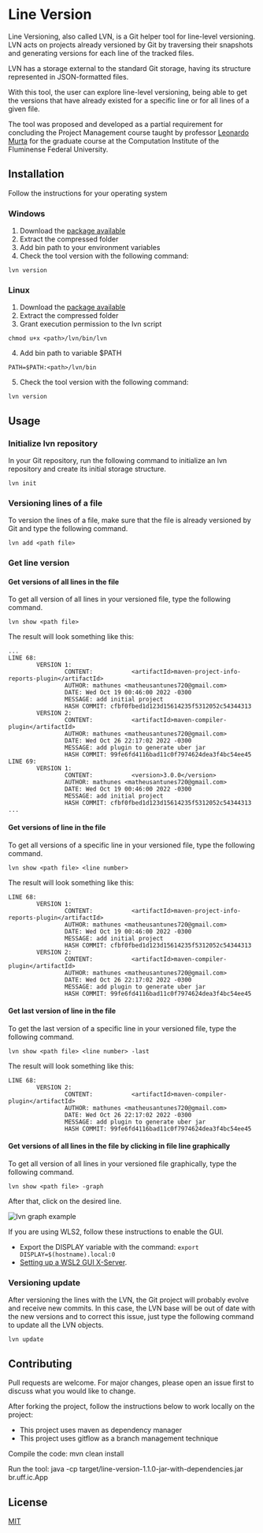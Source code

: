 # Line Version

Line Versioning, also called LVN, is a Git helper tool for line-level versioning. LVN acts on projects already versioned by Git by traversing their snapshots and generating versions for each line of the tracked files.

LVN has a storage external to the standard Git storage, having its structure represented in JSON-formatted files.

With this tool, the user can explore line-level versioning, being able to get the versions that have already existed for a specific line or for all lines of a given file.

The tool was proposed and developed as a partial requirement for concluding the Project Management course taught by professor [Leonardo Murta](https://github.com/leomurta) for the graduate course at the Computation Institute of the Fluminense Federal University.

## Installation

Follow the instructions for your operating system

### Windows

1. Download the [package available](https://github.com/mathunes/line-version/blob/release/1.1.0/dist/lvn.zip)
2. Extract the compressed folder
3. Add bin path to your environment variables
4. Check the tool version with the following command:

```
lvn version
```

### Linux

1. Download the [package available](https://github.com/mathunes/line-version/blob/release/1.1.0/dist/lvn.tar.gz)
2. Extract the compressed folder
3. Grant execution permission to the lvn script

```
chmod u+x <path>/lvn/bin/lvn
```

4. Add bin path to variable $PATH

```
PATH=$PATH:<path>/lvn/bin
```

5. Check the tool version with the following command:

```
lvn version
```

## Usage

### Initialize lvn repository

In your Git repository, run the following command to initialize an lvn repository and create its initial storage structure.

```
lvn init
```

### Versioning lines of a file

To version the lines of a file, make sure that the file is already versioned by Git and type the following command.


```
lvn add <path file>
```

### Get line version

#### Get versions of all lines in the file

To get all version of all lines in your versioned file, type the following command.

```
lvn show <path file>
```

The result will look something like this:

```
...
LINE 68:
        VERSION 1:
                CONTENT:           <artifactId>maven-project-info-reports-plugin</artifactId>
                AUTHOR: mathunes <matheusantunes720@gmail.com>
                DATE: Wed Oct 19 00:46:00 2022 -0300
                MESSAGE: add initial project
                HASH COMMIT: cfbf0fbed1d123d15614235f5312052c54344313
        VERSION 2:
                CONTENT:           <artifactId>maven-compiler-plugin</artifactId>
                AUTHOR: mathunes <matheusantunes720@gmail.com>
                DATE: Wed Oct 26 22:17:02 2022 -0300
                MESSAGE: add plugin to generate uber jar
                HASH COMMIT: 99fe6fd4116bad11c0f7974624dea3f4bc54ee45
LINE 69:
        VERSION 1:
                CONTENT:           <version>3.0.0</version>
                AUTHOR: mathunes <matheusantunes720@gmail.com>
                DATE: Wed Oct 19 00:46:00 2022 -0300
                MESSAGE: add initial project
                HASH COMMIT: cfbf0fbed1d123d15614235f5312052c54344313
...
```

#### Get versions of line in the file

To get all versions of a specific line in your versioned file, type the following command.

```
lvn show <path file> <line number>
```

The result will look something like this:

```
LINE 68:
        VERSION 1: 
                CONTENT:           <artifactId>maven-project-info-reports-plugin</artifactId>
                AUTHOR: mathunes <matheusantunes720@gmail.com>
                DATE: Wed Oct 19 00:46:00 2022 -0300
                MESSAGE: add initial project
                HASH COMMIT: cfbf0fbed1d123d15614235f5312052c54344313
        VERSION 2:
                CONTENT:           <artifactId>maven-compiler-plugin</artifactId>
                AUTHOR: mathunes <matheusantunes720@gmail.com>
                DATE: Wed Oct 26 22:17:02 2022 -0300
                MESSAGE: add plugin to generate uber jar
                HASH COMMIT: 99fe6fd4116bad11c0f7974624dea3f4bc54ee45
```

#### Get last version of line in the file

To get the last version of a specific line in your versioned file, type the following command.

```
lvn show <path file> <line number> -last
```

The result will look something like this:

```
LINE 68:
        VERSION 2:
                CONTENT:           <artifactId>maven-compiler-plugin</artifactId>
                AUTHOR: mathunes <matheusantunes720@gmail.com>
                DATE: Wed Oct 26 22:17:02 2022 -0300
                MESSAGE: add plugin to generate uber jar
                HASH COMMIT: 99fe6fd4116bad11c0f7974624dea3f4bc54ee45
```

#### Get versions of all lines in the file by clicking in file line graphically

To get all version of all lines in your versioned file graphically, type the following command.

```
lvn show <path file> -graph
```

After that, click on the desired line.

![lvn graph example](https://raw.githubusercontent.com/mathunes/line-version/release/1.1.0/assets/lvn-graph-example-01.png)

If you are using WLS2, follow these instructions to enable the GUI.

- Export the DISPLAY variable with the command: `export DISPLAY=$(hostname).local:0`
- [Setting up a WSL2 GUI X-Server](https://www.shogan.co.uk/how-tos/wsl2-gui-x-server-using-vcxsrv/).

### Versioning update

After versioning the lines with the LVN, the Git project will probably evolve and receive new commits. In this case, the LVN base will be out of date with the new versions and to correct this issue, just type the following command to update all the LVN objects.

```
lvn update
```

## Contributing

Pull requests are welcome. For major changes, please open an issue first to discuss what you would like to change.

After forking the project, follow the instructions below to work locally on the project:

- This project uses maven as dependency manager
- This project uses gitflow as a branch management technique

Compile the code: mvn clean install

Run the tool: java -cp target/line-version-1.1.0-jar-with-dependencies.jar br.uff.ic.App <commands>

## License

[MIT](https://choosealicense.com/licenses/mit/)
